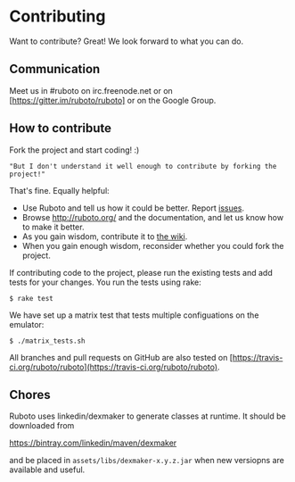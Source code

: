 Contributing
============

Want to contribute? Great!  We look forward to what you can do.
 
## Communication

Meet us in #ruboto on irc.freenode.net or on [https://gitter.im/ruboto/ruboto]
or on the Google Group.

## How to contribute

Fork the project and start coding!  :)

    "But I don't understand it well enough to contribute by forking the project!"

That's fine. Equally helpful:

* Use Ruboto and tell us how it could be better.
  Report [issues](http://github.com/ruboto/ruboto/issues).
* Browse http://ruboto.org/ and the documentation, and let us know how to make
  it better.
* As you gain wisdom, contribute it to
  [the wiki](http://github.com/ruboto/ruboto/wiki).
* When you gain enough wisdom, reconsider whether you could fork the project.

If contributing code to the project, please run the existing tests and add tests
for your changes.  You run the tests using rake:

    $ rake test

We have set up a matrix test that tests multiple configuations on the emulator:

    $ ./matrix_tests.sh

All branches and pull requests on GitHub are also tested on
[https://travis-ci.org/ruboto/ruboto](https://travis-ci.org/ruboto/ruboto).

## Chores

Ruboto uses linkedin/dexmaker to generate classes at runtime.  It should be downloaded from

https://bintray.com/linkedin/maven/dexmaker

and be placed in `assets/libs/dexmaker-x.y.z.jar` when new versiopns are available and useful.
